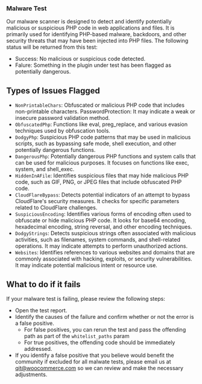 ### Malware Test

Our malware scanner is designed to detect and identify potentially malicious or suspicious PHP code in web applications and files. It is primarily used for identifying PHP-based malware, backdoors, and other security threats that may have been injected into PHP files. The following status will be returned from this test:

- Success: No malicious or suspicious code detected.
- Falure: Something in the plugin under test has been flagged as potentially dangerous.

## Types of Issues Flagged
- `NonPrintableChars`: Obfuscated or malicious PHP code that includes non-printable characters.
PasswordProtection: It may indicate a weak or insecure password validation method.
- `ObfuscatedPhp`: Functions like eval, preg_replace, and various evasion techniques used by obfuscation tools.
- `DodgyPhp`: Suspicious PHP code patterns that may be used in malicious scripts, such as bypassing safe mode, shell execution, and other potentially dangerous functions.
- `DangerousPhp`: Potentially dangerous PHP functions and system calls that can be used for malicious purposes. It focuses on functions like exec, system, and shell_exec.
- `HiddenInAFile`: Identifies suspicious files that may hide malicious PHP code, such as GIF, PNG, or JPEG files that include obfuscated PHP code.
- `CloudFlareBypass`: Detects potential indicators of an attempt to bypass CloudFlare's security measures. It checks for specific parameters related to CloudFlare challenges.
- `SuspiciousEncoding`: Identifies various forms of encoding often used to obfuscate or hide malicious PHP code. It looks for base64 encoding, hexadecimal encoding, string reversal, and other encoding techniques.
- `DodgyStrings`: Detects suspicious strings often associated with malicious activities, such as filenames, system commands, and shell-related operations. It may indicate attempts to perform unauthorized actions.
- `Websites`: Identifies references to various websites and domains that are commonly associated with hacking, exploits, or security vulnerabilities. It may indicate potential malicious intent or resource use.

## What to do if it fails

If your malware test is failing, please review the following steps:
- Open the test report.
- Identify the causes of the failure and confirm whether or not the error is a false positive.
  - For false positives, you can rerun the test and pass the offending path as part of the `whitelist_paths` param
  - For true positives, the offending code should be immediately addressed.
- If you identify a false positive that you believe would benefit the community if excluded for all malwate tests, please email us at qit@woocommerce.com so we can review and make the necessary adjustments.